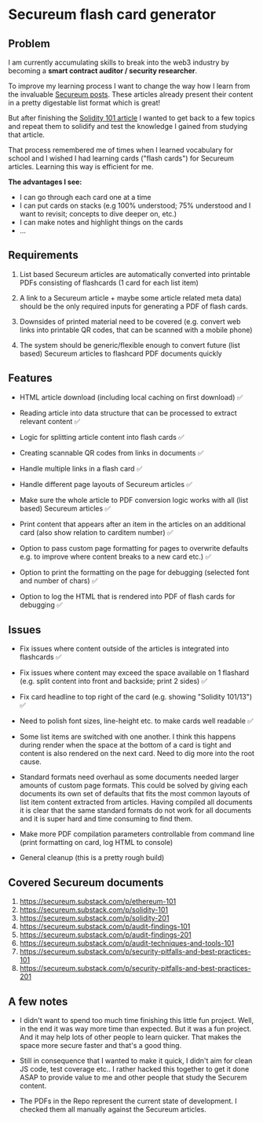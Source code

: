 # Secureum flash card generator

## Problem

I am currently accumulating skills to break into the web3 industry by becoming a **smart contract auditor / security researcher**.

To improve my learning process I want to change the way how I learn from the invaluable [Secureum posts](https://secureum.substack.com/). These articles already present their content in a pretty digestable list format which is great!

But after finishing the [Solidity 101 article](https://secureum.substack.com/p/solidity-101) I wanted to get back to a few topics and repeat them to solidify and test the knowledge I gained from studying that article.

That process remembered me of times when I learned vocabulary for school and I wished I had learning cards ("flash cards") for Secureum articles. Learning this way is efficient for me.

**The advantages I see:**

- I can go through each card one at a time
- I can put cards on stacks (e.g 100% understood; 75% understood and I want to revisit; concepts to dive deeper on, etc.)
- I can make notes and highlight things on the cards
- ...

## Requirements

1. List based Secureum articles are automatically converted into printable PDFs consisting of flashcards (1 card for each list item)

2. A link to a Secureum article + maybe some article related meta data) should be the only required inputs for generating a PDF of flash cards.

3. Downsides of printed material need to be covered (e.g. convert web links into printable QR codes, that can be scanned with a mobile phone)

4. The system should be generic/flexible enough to convert future (list based) Secureum articles to flashcard PDF documents quickly

## Features

- HTML article download (including local caching on first download) ✅

- Reading article into data structure that can be processed to extract relevant content ✅

- Logic for splitting article content into flash cards ✅

- Creating scannable QR codes from links in documents ✅

- Handle multiple links in a flash card ✅

- Handle different page layouts of Secureum articles ✅

- Make sure the whole article to PDF conversion logic works with all (list based) Secureum articles ✅

- Print content that appears after an item in the articles on an additional card (also show relation to carditem number) ✅

- Option to pass custom page formatting for pages to overwrite defaults e.g. to improve where content breaks to a new card etc.) ✅

- Option to print the formatting on the page for debugging (selected font and number of chars) ✅

- Option to log the HTML that is rendered into PDF of flash cards for debugging ✅

## Issues

- Fix issues where content outside of the articles is integrated into flashcards ✅

- Fix issues where content may exceed the space available on 1 flashard (e.g. split content into front and backside; print 2 sides) ✅

- Fix card headline to top right of the card (e.g. showing "Solidity 101/13") ✅

- Need to polish font sizes, line-height etc. to make cards well readable ✅
- Some list items are switched with one another. I think this happens during render when the space at the bottom of a card is tight and content is also rendered on the next card. Need to dig more into the root cause.

- Standard formats need overhaul as some documents needed larger amounts of custom page formats. This could be solved by giving each documents its own set of defaults that fits the most common layouts of list item content extracted from articles. Having compiled all documents it is clear that the same standard formats do not work for all documents and it is super hard and time consuming to find them.

- Make more PDF compilation parameters controllable from command line (print formatting on card, log HTML to console)
- General cleanup (this is a pretty rough build)

## Covered Secureum documents

1. https://secureum.substack.com/p/ethereum-101
2. https://secureum.substack.com/p/solidity-101
3. https://secureum.substack.com/p/solidity-201
4. https://secureum.substack.com/p/audit-findings-101
5. https://secureum.substack.com/p/audit-findings-201
6. https://secureum.substack.com/p/audit-techniques-and-tools-101
7. https://secureum.substack.com/p/security-pitfalls-and-best-practices-101
8. https://secureum.substack.com/p/security-pitfalls-and-best-practices-201

## A few notes

- I didn't want to spend too much time finishing this little fun project. Well, in the end it was way more time than expected. But it was a fun project. And it may help lots of other people to learn quicker. That makes the space more secure faster and that's a good thing.

- Still in consequence that I wanted to make it quick, I didn't aim for clean JS code, test coverage etc.. I rather hacked this together to get it done ASAP to provide value to me and other people that study the Securem content.

- The PDFs in the Repo represent the current state of development. I checked them all manually against the Secureum articles.
